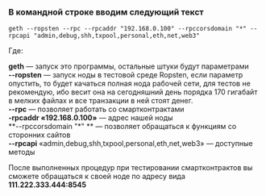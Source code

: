 
### В командной строке вводим следующий текст
```
geth --ropsten --rpc --rpcaddr "192.168.0.100" --rpccorsdomain "*" --rpcapi "admin,debug,shh,txpool,personal,eth,net,web3"
```

Где:

**geth** — запуск это программы, остальные штуки будут параметрами   
**--ropsten** — запуск ноды в тестовой среде Ropsten, если параметр опустить, то будет качаться полная нода рабочей сети, для тестов не рекомендую, ибо весит она на сегодняшний день порядка 170 гигабайт в мелких файлах и все транзакции в ней стоят денег.    
**--rpc** — позволяет работать со смартконтрактами    
**-rpcaddr «192.168.0.100»** — адрес нашей ноды    
**--rpccorsdomain "*" ** — позволяет обращаться к функциям со сторонних сайтов    
**--rpcapi** «admin,debug,shh,txpool,personal,eth,net,web3» — доступные методы    

После выполненных процедур при тестировании смартконтрактов вы сможете обращаться к своей ноде по адресу вида 
**111.222.333.444:8545**
